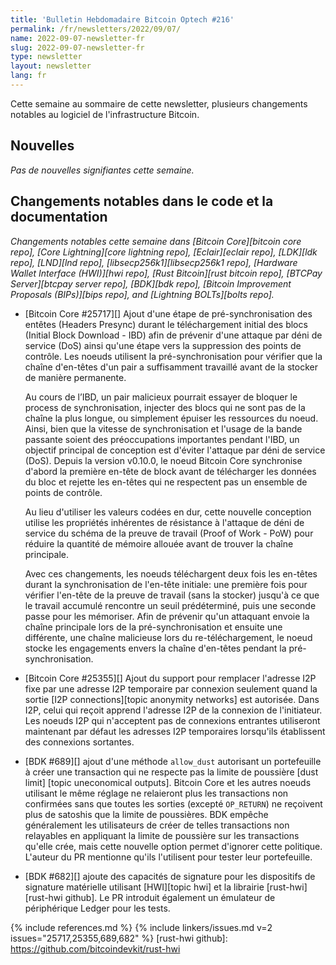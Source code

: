 ```yaml
---
title: 'Bulletin Hebdomadaire Bitcoin Optech #216'
permalink: /fr/newsletters/2022/09/07/
name: 2022-09-07-newsletter-fr
slug: 2022-09-07-newsletter-fr
type: newsletter
layout: newsletter
lang: fr
---
```

Cette semaine au sommaire de cette newsletter, plusieurs changements notables au
logiciel de l'infrastructure Bitcoin.

## Nouvelles

*Pas de nouvelles signifiantes cette semaine.*

## Changements notables dans le code et la documentation

*Changements notables cette semaine dans [Bitcoin Core][bitcoin core repo], [Core
Lightning][core lightning repo], [Eclair][eclair repo], [LDK][ldk repo],
[LND][lnd repo], [libsecp256k1][libsecp256k1 repo], [Hardware Wallet
Interface (HWI)][hwi repo], [Rust Bitcoin][rust bitcoin repo], [BTCPay
Server][btcpay server repo], [BDK][bdk repo], [Bitcoin Improvement
Proposals (BIPs)][bips repo], and [Lightning BOLTs][bolts repo].*

- [Bitcoin Core #25717][] Ajout d'une étape de pré-synchronisation des entêtes
  (Headers Presync) durant le téléchargement initial des blocs (Initial Block
  Download - IBD) afin de prévenir d'une attaque par déni de service (DoS) ainsi
  qu'une étape vers la suppression des points de contrôle. Les noeuds utilisent
  la pré-synchronisation pour vérifier que la chaîne d'en-têtes d'un pair a
  suffisamment travaillé avant de la stocker de manière permanente.

  Au cours de l’IBD, un pair malicieux pourrait essayer de bloquer le process de
  synchronisation, injecter des blocs qui ne sont pas de la chaîne la plus
  longue, ou simplement épuiser les ressources du noeud. Ainsi, bien que la
  vitesse de synchronisation et l'usage de la bande passante soient des
  préoccupations importantes pendant l'IBD, un objectif principal de conception
  est d'éviter l'attaque par déni de service (DoS). Depuis la version v0.10.0,
  le noeud Bitcoin Core synchronise d'abord la première en-tête de block avant
  de télécharger les données du bloc et rejette les en-têtes qui ne respectent
  pas un ensemble de points de contrôle.

  Au lieu d'utiliser les valeurs codées en dur, cette nouvelle conception
  utilise les propriétés inhérentes de résistance à l'attaque de déni de service
  du schéma de la preuve de travail (Proof of Work - PoW) pour réduire la
  quantité de mémoire allouée avant de trouver la chaîne principale.

  Avec ces changements, les noeuds téléchargent deux fois les en-têtes durant la
  synchronisation de l'en-tête initiale: une première fois pour vérifier
  l'en-tête de la preuve de travail (sans la stocker) jusqu'à ce que le travail
  accumulé rencontre un seuil prédéterminé, puis une seconde passe pour les
  mémoriser. Afin de prévenir qu'un attaquant envoie la chaîne principale lors
  de la pré-synchronisation et ensuite une différente, une chaîne malicieuse
  lors du re-téléchargement, le noeud stocke les engagements envers la chaîne
  d'en-têtes pendant la pré-synchronisation.

- [Bitcoin Core #25355][] Ajout du support pour remplacer l'adresse I2P fixe
  par une adresse I2P temporaire par connexion seulement quand la sortie
  [I2P connections][topic anonymity networks] est autorisée. Dans I2P, celui
  qui reçoit apprend l'adresse I2P de la connexion de l'initiateur. Les noeuds
  I2P qui n'acceptent pas de connexions entrantes utiliseront maintenant par défaut
  les adresses I2P temporaires lorsqu'ils établissent des connexions sortantes.

- [BDK #689][] ajout d'une méthode `allow_dust` autorisant un portefeuille à
  créer une transaction qui ne respecte pas la limite de poussière [dust limit]
  [topic uneconomical outputs]. Bitcoin Core et les autres noeuds utilisant le même
  réglage ne relaieront plus les transactions non confirmées sans que toutes les
  sorties (excepté `OP_RETURN`) ne reçoivent plus de satoshis que la limite de
  poussières. BDK empêche généralement les utilisateurs de créer de telles
  transactions non relayables en appliquant la limite de poussière sur les
  transactions qu'elle crée, mais cette nouvelle option permet d'ignorer cette
  politique. L'auteur du PR mentionne qu'ils l'utilisent pour tester leur
  portefeuille.

- [BDK #682][] ajoute des capacités de signature pour les dispositifs de
  signature matérielle utilisant [HWI][topic hwi] et la librairie
  [rust-hwi][rust-hwi github]. Le PR introduit également un émulateur de
  périphérique Ledger pour les tests.

{% include references.md %}
{% include linkers/issues.md v=2 issues="25717,25355,689,682" %}
[rust-hwi github]: https://github.com/bitcoindevkit/rust-hwi
